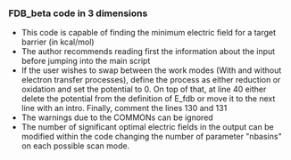 ### FDB_beta code in 3 dimensions

- This code is capable of finding the minimum electric field for a target barrier (in kcal/mol)
- The author recommends reading first the information about the input before jumping into the main script
- If the user wishes to swap between the work modes (With and without electron transfer processes), define the process as either reduction or oxidation and set the potential to 0. On top of that, at line 40 either delete the potential from the definition of E_fdb or move it to the next line with an intro. Finally, comment the lines 130 and 131
- The warnings due to the COMMONs can be ignored
- The number of significant optimal electric fields in the output can be modified within the code changing the number of parameter "nbasins" on each possible scan mode.

